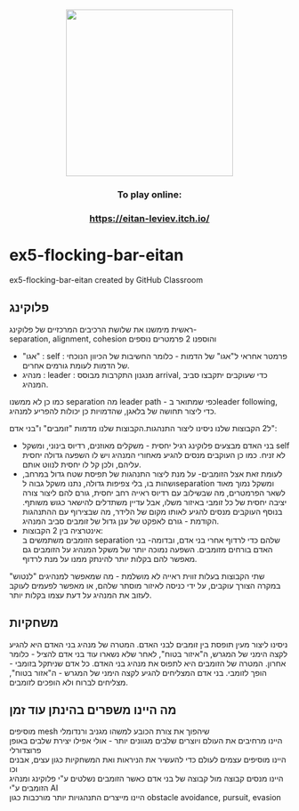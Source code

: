 <h1 align="center">
  <img src="TITLE0001-0047.avi0045.png" width="300"/>

  </h1>
<h3 align="center">  
  
To play online:

  </h1>
<h3 align="center">  
  
https://eitan-leviev.itch.io/

  </h3> 


# ex5-flocking-bar-eitan
ex5-flocking-bar-eitan created by GitHub Classroom

## פלוקינג  
ראשית מימשנו את שלושת הרכיבים המרכזיים של פלוקינג-  
separation, alignment, cohesion
והוספנו 2 פרמטרים נוספים
- "אגו" : self : פרמטר אחראי ל"אגו" של הדמות - כלומר החשיבות של הכיוון הנוכחי של הדמות לעומת גורמים אחרים.
- מנהיג : leader : מנגנון התקרבות מבוסס arrival, כדי שעוקבים יתקבצו סביב המנהיג.

כמו כן לא ממשנו separation  מה leader path - כפי שמתואר בleader following,  כדי ליצור תחושה של בלאגן, שהדמויות כן יכולות להפריע למנהיג. 

ל2 הקבוצות שלנו ניסינו ליצור התנהגות.הקבוצות שלנו מדמות "זומבים" ו"בני אדם":
- בני האדם מבצעים פלוקינג רגיל יחסית - משקלים מאוזנים, רדיוס בינוני, ומשקל self לא זניח.
כמו כן העוקבים מנסים להגיע מאחורי המנהיג ויש לו השפעה גדולה יחסית עליהם, ולכן קל לו יחסית לנווט אותם.
- לעומת זאת אצל הזומבים- על מנת ליצור התנהגות של תפיסת שטח גדול במרחב, ושהות בו, בלי צפיפות גדולה, נתנו משקל גבוה לseparation ומשקל נמוך מאוד לשאר הפרמטרים, מה שבשילוב עם רדיוס ראייה רחב יחסית, גורם להם ליצור צורה יציבה יחסית של כל זומבי באיזור משלו, אבל עדיין משתדלים להישאר כגוש משותף.
בנוסף העוקבים מנסים להגיע לאותו מקום של הלידר, מה שבצירוף עם ההתנהגות הקודמת - גורם לאפקט של ענן גדול של זומבים סביב המנהיג.  
- אינטרציה בין 2 הקבוצות:  
הזומבים משתמשים ב separation שלהם כדי לרדוף אחרי בני אדם, ובדומה- בני האדם בורחים מזומבים. השפעה נמוכה יותר של משקל המנהיג על הזומבים גם מאפשר להם בקלות יותר להינתק ממנו על מנת לרדוף.

שתי הקבוצות בעלות זווית ראייה לא מושלמת - מה שמאפשר למנהיגים "לנטוש" במקרה הצורך עוקבים, על ידי כניסה לאיזור מוסתר שלהם, או מאפשר לפעמים לעוקב לעזוב את המנהיג על דעת עצמו בקלות יותר.

## משחקיות  
ניסינו ליצור מעין תופסת בין זומבים לבני האדם. 
המטרה של מנהיג בני האדם היא להגיע לקצה הימני של המגרש, ה"איזור בטוח", לאחר שלא נשארו עוד בני אדם להציל - כלומר אחרון.
המטרה של הזומבים היא לתפוס את מנהיג בני האדם.
כל אדם שניתקל בזומבי - הופך לזומבי.
בני אדם המצליחים להגיע לקצה הימני של המגרש - ה"אזור בטוח", מצליחים לברוח ולא הופכים לזומבים.

##  מה היינו משפרים בהינתן עוד זמן
מוסיפים mesh שיהפוך את צורת הכובע למשהו מגניב ורנדומלי  
היינו מרחיבים את העולם ויוצרים שלבים מגוונים יותר - אולי אפילו יצירת שלבים באופן פרוצדורלי  
היינו מוסיפים עצמים לעולם כדי להעשיר את הניראות ואת המשחקיות כגון עצים, אבנים וכו  
היינו מנסים קבוצה מול קבוצה של בני אדם כאשר הזומבים נשלטים ע"י פלוקינג ומנהיג הזומבים ע"י AI  
היינו מייצרים התנהגויות יותר מורכבות כגון obstacle avoidance, pursuit, evasion  
